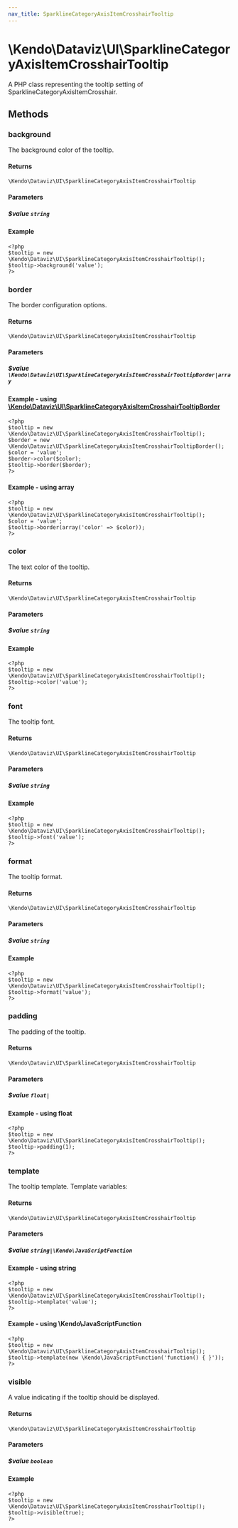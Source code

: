 ```yaml
---
nav_title: SparklineCategoryAxisItemCrosshairTooltip
---
```


# \Kendo\Dataviz\UI\SparklineCategoryAxisItemCrosshairTooltip

A PHP class representing the tooltip setting of SparklineCategoryAxisItemCrosshair.


## Methods

### background
The background color of the tooltip.

#### Returns
`\Kendo\Dataviz\UI\SparklineCategoryAxisItemCrosshairTooltip`

#### Parameters

##### $value `string`



#### Example 
    <?php
    $tooltip = new \Kendo\Dataviz\UI\SparklineCategoryAxisItemCrosshairTooltip();
    $tooltip->background('value');
    ?>

### border

The border configuration options.

#### Returns
`\Kendo\Dataviz\UI\SparklineCategoryAxisItemCrosshairTooltip`

#### Parameters

##### $value `\Kendo\Dataviz\UI\SparklineCategoryAxisItemCrosshairTooltipBorder|array`


#### Example - using [\Kendo\Dataviz\UI\SparklineCategoryAxisItemCrosshairTooltipBorder](/api/wrappers/php/Kendo/Dataviz/UI/SparklineCategoryAxisItemCrosshairTooltipBorder)
    <?php
    $tooltip = new \Kendo\Dataviz\UI\SparklineCategoryAxisItemCrosshairTooltip();
    $border = new \Kendo\Dataviz\UI\SparklineCategoryAxisItemCrosshairTooltipBorder();
    $color = 'value';
    $border->color($color);
    $tooltip->border($border);
    ?>

#### Example - using array

    <?php
    $tooltip = new \Kendo\Dataviz\UI\SparklineCategoryAxisItemCrosshairTooltip();
    $color = 'value';
    $tooltip->border(array('color' => $color));
    ?>

### color
The text color of the tooltip.

#### Returns
`\Kendo\Dataviz\UI\SparklineCategoryAxisItemCrosshairTooltip`

#### Parameters

##### $value `string`



#### Example 
    <?php
    $tooltip = new \Kendo\Dataviz\UI\SparklineCategoryAxisItemCrosshairTooltip();
    $tooltip->color('value');
    ?>

### font
The tooltip font.

#### Returns
`\Kendo\Dataviz\UI\SparklineCategoryAxisItemCrosshairTooltip`

#### Parameters

##### $value `string`



#### Example 
    <?php
    $tooltip = new \Kendo\Dataviz\UI\SparklineCategoryAxisItemCrosshairTooltip();
    $tooltip->font('value');
    ?>

### format
The tooltip format.

#### Returns
`\Kendo\Dataviz\UI\SparklineCategoryAxisItemCrosshairTooltip`

#### Parameters

##### $value `string`



#### Example 
    <?php
    $tooltip = new \Kendo\Dataviz\UI\SparklineCategoryAxisItemCrosshairTooltip();
    $tooltip->format('value');
    ?>

### padding
The padding of the tooltip.

#### Returns
`\Kendo\Dataviz\UI\SparklineCategoryAxisItemCrosshairTooltip`

#### Parameters

##### $value `float|`



#### Example  - using float
    <?php
    $tooltip = new \Kendo\Dataviz\UI\SparklineCategoryAxisItemCrosshairTooltip();
    $tooltip->padding(1);
    ?>

### template
The tooltip template.
Template variables:

#### Returns
`\Kendo\Dataviz\UI\SparklineCategoryAxisItemCrosshairTooltip`

#### Parameters

##### $value `string|\Kendo\JavaScriptFunction`



#### Example  - using string
    <?php
    $tooltip = new \Kendo\Dataviz\UI\SparklineCategoryAxisItemCrosshairTooltip();
    $tooltip->template('value');
    ?>

#### Example  - using \Kendo\JavaScriptFunction
    <?php
    $tooltip = new \Kendo\Dataviz\UI\SparklineCategoryAxisItemCrosshairTooltip();
    $tooltip->template(new \Kendo\JavaScriptFunction('function() { }'));
    ?>

### visible
A value indicating if the tooltip should be displayed.

#### Returns
`\Kendo\Dataviz\UI\SparklineCategoryAxisItemCrosshairTooltip`

#### Parameters

##### $value `boolean`



#### Example 
    <?php
    $tooltip = new \Kendo\Dataviz\UI\SparklineCategoryAxisItemCrosshairTooltip();
    $tooltip->visible(true);
    ?>

